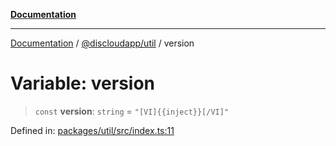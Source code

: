 [**Documentation**](../../../README.md)

***

[Documentation](../../../packages.md) / [@discloudapp/util](../README.md) / version

# Variable: version

> `const` **version**: `string` = `"[VI]{{inject}}[/VI]"`

Defined in: [packages/util/src/index.ts:11](https://github.com/discloud/discloud.app/blob/e06d08869d94db25520cbe5fdcc3cdbc242fb0cb/packages/util/src/index.ts#L11)
